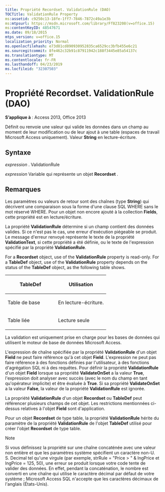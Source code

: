 ```yaml
---
title: Propriété Recordset. ValidationRule (DAO)
TOCTitle: ValidationRule Property
ms:assetid: c9250c13-18fe-1ff7-7846-7872c49a1e3b
ms:mtpsurl: https://msdn.microsoft.com/library/Ff823208(v=office.15)
ms:contentKeyID: 48547671
ms.date: 09/18/2015
mtps_version: v=office.15
localization_priority: Normal
ms.openlocfilehash: e73d81cd890930952835ca6529cc3bfb455e6c21
ms.sourcegitcommit: 8fe462c32b91c87911942c188f3445e85a54137c
ms.translationtype: MT
ms.contentlocale: fr-FR
ms.lasthandoff: 04/23/2019
ms.locfileid: "32307503"
---
```

# <a name="recordsetvalidationrule-property-dao"></a>Propriété Recordset. ValidationRule (DAO)

**S’applique à** : Access 2013, Office 2013

Définit ou renvoie une valeur qui valide les données dans un champ au moment de leur modification ou de leur ajout à une table (espaces de travail Microsoft Access uniquement). Valeur **String** en lecture-écriture.

## <a name="syntax"></a>Syntaxe

*expression* . ValidationRule

*expression* Variable qui représente un objet **Recordset** .

## <a name="remarks"></a>Remarques

Les paramètres ou valeurs de retour sont des chaînes (type **String**) qui décrivent une comparaison sous la forme d'une clause SQL WHERE sans le mot réservé WHERE. Pour un objet non encore ajouté à la collection **Fields**, cette propriété est en lecture/écriture.

La propriété **ValidationRule** détermine si un champ contient des données valides. Si ce n'est pas le cas, une erreur d'exécution piégeable se produit. Le message d'erreur renvoyé représente le texte de la propriété **ValidationText**, si cette propriété a été définie, ou le texte de l'expression spécifié par la propriété **ValidationRule**.

For a **Recordset** object, use of the **ValidationRule** property is read-only. For a **TableDef** object, use of the **ValidationRule** property depends on the status of the **TableDef** object, as the following table shows.

<table>
<colgroup>
<col style="width: 50%" />
<col style="width: 50%" />
</colgroup>
<thead>
<tr class="header">
<th><p>TableDef</p></th>
<th><p>Utilisation</p></th>
</tr>
</thead>
<tbody>
<tr class="odd">
<td><p>Table de base</p></td>
<td><p>En lecture-écriture.</p></td>
</tr>
<tr class="even">
<td><p>Table liée</p></td>
<td><p>Lecture seule</p></td>
</tr>
</tbody>
</table>


La validation est uniquement prise en charge pour les bases de données qui utilisent le moteur de base de données Microsoft Access.

L'expression de chaîne spécifiée par la propriété **ValidationRule** d'un objet **Field** ne peut faire référence qu'à cet objet **Field**. L'expression ne peut pas faire référence à des fonctions définies par l'utilisateur, à des fonctions d'agrégation SQL ni à des requêtes. Pour définir la propriété **ValidationRule** d'un objet **Field** lorsque sa propriété **ValidateOnSet** a la valeur **True**, l'expression doit analyser avec succès (avec le nom du champ en tant qu'opérateur implicite) et être évaluée à **True**. Si sa propriété **ValidateOnSet** a la valeur **False**, la valeur de la propriété **ValidationRule** est ignorée.

La propriété **ValidationRule** d'un objet **Recordset** ou **TableDef** peut référencer plusieurs champs de cet objet. Les restrictions mentionnées ci-dessus relatives à l'objet **Field** sont d'application.

Pour un objet **Recordset** de type table, la propriété **ValidationRule** hérite du paramètre de la propriété **ValidationRule** de l'objet **TableDef** utilisé pour créer l'objet **Recordset** de type table.

> [!NOTE]
> Si vous définissez la propriété sur une chaîne concaténée avec une valeur non entière et que les paramètres système spécifient un caractère non-U. S. Decimal tel qu'une virgule (par exemple, strRule = "Price &gt; " &amp; lngPrice et lngPrice = 125, 50), une erreur se produit lorsque votre code tente de valider des données. En effet, pendant la concaténation, le nombre est converti en une chaîne qui utilise le caractère décimal par défaut de votre système ; Microsoft Access SQL n'accepte que les caractères décimaux de l'anglais (États-Unis).
